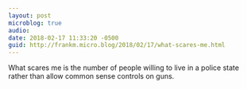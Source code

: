 ```yaml
---
layout: post
microblog: true
audio: 
date: 2018-02-17 11:33:20 -0500
guid: http://frankm.micro.blog/2018/02/17/what-scares-me.html
---
```

What scares me is the number of people willing to live in a police state rather than allow common sense controls on guns. 
